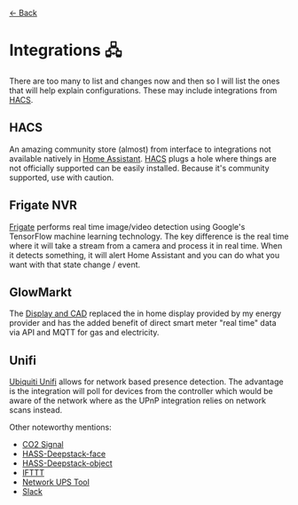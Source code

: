 [<- Back](README.md)
# Integrations 🖧
There are too many to list and changes now and then so I will list the ones that will help explain configurations. These may include integrations from [HACS](https://hacs.xyz/).

## HACS
An amazing community store (almost) from interface to integrations not available natively in [Home Assistant](https://home-assistant.io). [HACS](https://hacs.xyz/) plugs a hole where things are not officially supported can be easily installed. Because it's community supported, use with caution.

## Frigate NVR
[Frigate](https://github.com/blakeblackshear/frigate-hass-integration) performs real time image/video detection using Google's TensorFlow machine learning technology. The key difference is the real time where it will take a stream from a camera and process it in real time. When it detects something, it will alert Home Assistant and you can do what you want with that state change / event.

## GlowMarkt
The [Display and CAD](https://shop.glowmarkt.com/products/display-and-cad-combined-for-smart-meter-customers) replaced the in home display provided by my energy provider and has the added benefit of direct smart meter "real time" data via API and MQTT for gas and electricity.

## Unifi
[Ubiquiti Unifi](https://www.home-assistant.io/integrations/unifi/) allows for network based presence detection. The advantage is the integration will poll for devices from the controller which would be aware of the network where as the UPnP integration relies on network scans instead.

Other noteworthy mentions:
*   [CO2 Signal](https://www.home-assistant.io/integrations/co2signal/)
*   [HASS-Deepstack-face](https://github.com/robmarkcole/HASS-Deepstack-face)
*   [HASS-Deepstack-object](https://github.com/robmarkcole/HASS-Deepstack-object)
*   [IFTTT](https://www.home-assistant.io/integrations/ifttt/)
*   [Network UPS Tool](https://www.home-assistant.io/integrations/nut/)
*   [Slack](https://www.home-assistant.io/integrations/slack/)
